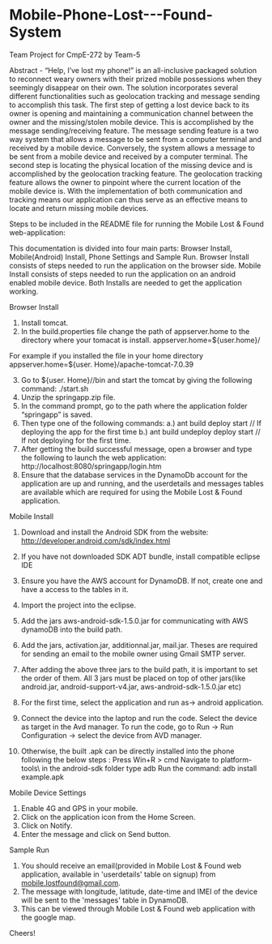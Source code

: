 Mobile-Phone-Lost---Found-System
================================

Team Project for CmpE-272 by Team-5

Abstract - “Help, I’ve lost my phone!” is an all-inclusive packaged solution to reconnect weary owners with their prized mobile possessions when they seemingly disappear on their own.  The solution incorporates several different functionalities such as geolocation tracking and message sending to accomplish this task.  The first step of getting a lost device back to its owner is opening and maintaining a communication channel between the owner and the missing/stolen mobile device.  This is accomplished by the message sending/receiving feature.  The message sending feature is a two way system that allows a message to be sent from a computer terminal and received by a mobile device.  Conversely, the system allows a message to be sent from a mobile device and received by a computer terminal.  The second step is locating the physical location of the missing device and is accomplished by the geolocation tracking feature.  The geolocation tracking feature allows the owner to pinpoint where the current location of the mobile device is.  With the implementation of both communication and tracking means our application can thus serve as an effective means to locate and return missing mobile devices.

Steps to be included in the README file for running the Mobile Lost & Found web-application:

This documentation is divided into four main parts: Browser Install, Mobile(Android) Install, Phone Settings and
Sample Run.
Browser Install consists of steps needed to run the application on the browser side.
Mobile Install consists of steps needed to run the application on an android enabled mobile device.
Both Installs are needed to get the application working.

Browser Install
1.	Install tomcat.
2.	In the build.properties file change the path of appserver.home to the directory where your tomacat is install.
appserver.home=${user.home}/<path to tomcat directory>

For example if you installed the file in your home directory
appserver.home=${user. Home}/apache-tomcat-7.0.39

3.	Go to ${user. Home}/<path to tomcat directory>/bin and start the tomcat by giving the following command: 
./start.sh
4.	Unzip the springapp.zip file.
5.	In the command prompt, go to the path where the application folder “springapp” is saved.
6.	Then type one of the following commands: 
    a.)	ant build deploy start  // If deploying the app for the first time
    b.)	ant build undeploy deploy start // If not deploying for the first time.
7.	After getting the build successful message, open a browser and type the following to launch the web application:
http://localhost:8080/springapp/login.htm
8. Ensure that the database services in the DynamoDb account for the application are up and running, and the userdetails and messages tables are available which are required for using the Mobile Lost & Found application.

Mobile Install
1. Download and install the Android SDK from the website: http://developer.android.com/sdk/index.html

2. If you have not downloaded SDK ADT bundle, install compatible eclipse IDE
3. Ensure you have the AWS account for DynamoDB. If not, create one and have a access to the tables in it.
4. Import the project into the eclipse.
5. Add the jars aws-android-sdk-1.5.0.jar for communicating with AWS dynamoDB into the build path.
6. Add the jars, activation.jar, additionnal.jar, mail.jar. Theses are required for sending an email to the mobile owner using Gmail SMTP server.
7. After adding the above three jars to the build path, it is important to set the order of them. 
   All 3 jars must be placed on top of other jars(like android.jar, android-support-v4.jar, aws-android-sdk-1.5.0.jar etc)
8. For the first time, select the application and run as-> android application.
9. Connect the device into the laptop and run the code. Select the device as target in the Avd manager.
   To run the code, go to Run -> Run Configuration -> select the device from AVD manager.
10. Otherwise, the built .apk can be directly installed into the phone following the below steps :
   Press Win+R > cmd
   Navigate to platform-tools\ in the android-sdk folder 
   type adb
   Run the command: adb install example.apk

Mobile Device Settings
1) Enable 4G and GPS in your mobile.
2) Click on the application icon from the Home Screen.
3) Click on Notify.
4) Enter the message and click on Send button.

Sample Run
1) You should receive an email(provided in Mobile Lost & Found web application, available in 'userdetails' table on signup) from mobile.lostfound@gmail.com.
2) The message with longitude, latitude, date-time and IMEI of the device will be sent to the 'messages' table in DynamoDB.
3) This can be viewed through Mobile Lost & Found web application with the google map.

Cheers!
